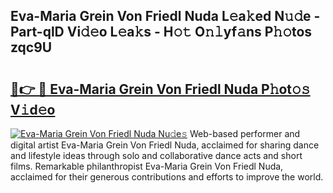 ## Eva-Maria Grein Von Friedl Nuda L𝚎a𝚔ed N𝚞𝚍e - Part-qlD Vi𝚍𝚎o L𝚎a𝚔s - H𝚘𝚝 O𝚗𝚕yf𝚊ns P𝚑𝚘tos zqc9U

# <h2><a href="http://kf8xhi.oniu.top/?m=Eva-Maria+Grein+Von+Friedl+Nuda">🔗👉 🔴 Eva-Maria Grein Von Friedl Nuda P𝚑ot𝚘𝚜 V𝚒d𝚎o</a></h2>

[![Eva-Maria Grein Von Friedl Nuda Nu𝚍e𝚜](https://i.imgur.com/0qMVB7G.gif)](http://kf8xhi.oniu.top/?m=Eva-Maria+Grein+Von+Friedl+Nuda)
Web-based performer and digital artist Eva-Maria Grein Von Friedl Nuda, acclaimed for sharing dance and lifestyle ideas through solo and collaborative dance acts and short films. Remarkable philanthropist Eva-Maria Grein Von Friedl Nuda, acclaimed for their generous contributions and efforts to improve the world.  

